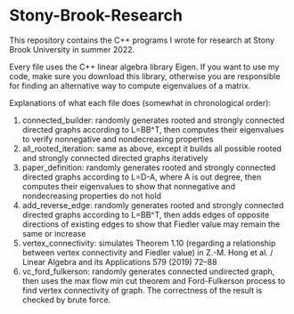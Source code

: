 # Stony-Brook-Research

This repository contains the C++ programs I wrote for research at Stony Brook University in summer 2022. 

Every file uses the C++ linear algebra library Eigen. If you want to use my code, make sure you download this library, otherwise you are responsible for finding an alternative way to compute eigenvalues of a matrix. 

Explanations of what each file does (somewhat in chronological order):
1. connected_builder: randomly generates rooted and strongly connected directed graphs according to L=BB^T, then computes their eigenvalues to verify nonnegative and nondecreasing properties
2. all_rooted_iteration: same as above, except it builds all possible rooted and strongly connected directed graphs iteratively
3. paper_definition: randomly generates rooted and strongly connected directed graphs according to L=D-A, where A is out degree, then computes their eigenvalues to show that nonnegative and nondecreasing properties do not hold
4. add_reverse_edge: randomly generates rooted and strongly connected directed graphs according to L=BB^T, then adds edges of opposite directions of existing edges to show that Fiedler value may remain the same or increase
5. vertex_connectivity: simulates Theorem 1.10 (regarding a relationship between vertex connectivity and Fiedler value) in Z.-M. Hong et al. / Linear Algebra and its Applications 579 (2019) 72–88 
6. vc_ford_fulkerson: randomly generates connected undirected graph, then uses the max flow min cut theorem and Ford-Fulkerson process to find vertex connectivity of graph. The correctness of the result is checked by brute force. 
